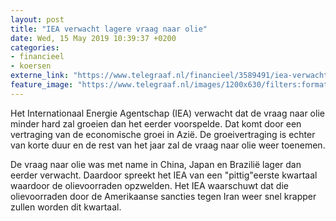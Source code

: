 ```yaml
---
layout: post
title: "IEA verwacht lagere vraag naar olie"
date: Wed, 15 May 2019 10:39:37 +0200
categories: 
- financieel 
- koersen 
externe_link: "https://www.telegraaf.nl/financieel/3589491/iea-verwacht-lagere-vraag-naar-olie"
feature_image: "https://www.telegraaf.nl/images/1200x630/filters:format(jpeg):quality(80)/cdn-kiosk-api.telegraaf.nl/56fcdd48-76ed-11e9-b1c7-02d2fb1aa1d7.jpg"
---
```


<p class="intro">Het Internationaal Energie Agentschap (IEA) verwacht dat de vraag naar olie minder hard zal groeien dan het eerder voorspelde. Dat komt door een vertraging van de economische groei in Azië. De groeivertraging is echter van korte duur en de rest van het jaar zal de vraag naar olie weer toenemen.</p> <p>De vraag naar olie was met name in China, Japan en Brazilië lager dan eerder verwacht. Daardoor spreekt het IEA van een "pittig"eerste kwartaal waardoor de olievoorraden opzwelden. Het IEA waarschuwt dat die olievoorraden door de Amerikaanse sancties tegen Iran weer snel krapper zullen worden dit kwartaal.</p>
